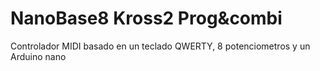 # NanoBase8 Kross2 Prog&combi
Controlador MIDI basado en un teclado QWERTY, 8 potenciometros y un Arduino nano
